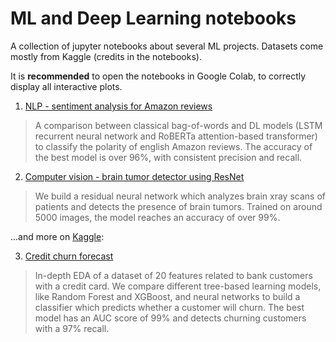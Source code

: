 # ML and Deep Learning notebooks

A collection of jupyter notebooks about several ML projects. Datasets come mostly from Kaggle (credits in the notebooks).

It is **recommended** to open the notebooks in Google Colab, to correctly display all interactive plots.

1. [NLP - sentiment analysis for Amazon reviews](https://github.com/AlCatt91/datascience-portfolio/blob/main/sentiment_analysis_english_amazon_reviews.ipynb)
> A comparison between classical bag-of-words and DL models (LSTM recurrent neural network and RoBERTa attention-based transformer) to classify the polarity of english Amazon reviews. The accuracy of the best model is over 96%, with consistent precision and recall.

2. [Computer vision - brain tumor detector using ResNet](https://github.com/AlCatt91/datascience-portfolio/blob/main/brain_tumor_detector_with_resnet.ipynb)
> We build a residual neural network which analyzes brain xray scans of patients and detects the presence of brain tumors. Trained on around 5000 images, the model reaches an accuracy of over 99%.



...and more on [Kaggle](https://www.kaggle.com/alcatt):

3. [Credit churn forecast](https://www.kaggle.com/alcatt/credit-churn-model-auc-99-recall-97-acc-96)
> In-depth EDA of a dataset of 20 features related to bank customers with a credit card. We compare different tree-based learning models, like Random Forest and XGBoost, and neural networks to build a classifier which predicts whether a customer will churn. The best model has an AUC score of 99% and detects churning customers with a 97% recall.
